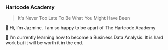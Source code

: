 ### Hartcode Academy 

> It’s Never Too Late To Be What You Might Have Been

👋 Hi, I’m Jazmine. I am so happy to be apart of The Hartcode Academy

👀 I’m currently learning how to become a Business Data Analysis. It is hard work but it will be worth it in the end.
